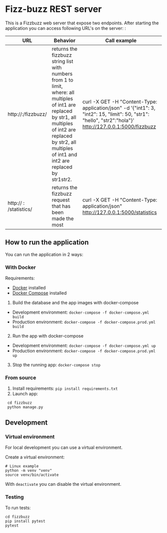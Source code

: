 # Fizz-buzz REST server

This is a Fizzbuzz web server that expose two endpoints. After starting the application you can access following URL's on the server:
 : 

| URL | Behavior | Call example |
|---|---|---|
| http://<server>:<port>/fizzbuzz/ | returns the fizzbuzz string list with numbers from 1 to limit, where: all multiples of int1 are replaced by str1, all multiples of int2 are replaced by str2, all multiples of int1 and int2 are replaced by str1str2. | curl -X GET -H "Content-Type: application/json" -d '{"int1": 3, "int2": 15, "limit": 50, "str1": "hello", "str2":"hola"}' http://127.0.0.1:5000/fizzbuzz |
| http:// <server> : <port> /statistics/ | returns the fizzbuzz request that has been made the most | curl -X GET -H "Content-Type: application/json" http://127.0.0.1:5000/statistics |

## How to run the application

You can run the application in 2 ways:

### With Docker

Requirements:
* [Docker](https://docs.docker.com/desktop/) installed
* [Docker Compose](https://docs.docker.com/compose/install/) installed

1. Build the database and the app images with docker-compose
- Development environment:  `docker-compose -f docker-compose.yml build`
- Production environment: `docker-compose -f docker-compose.prod.yml build`

 2. Run the app with docker-compose
- Development environment: `docker-compose -f docker-compose.yml up`
- Production environment: `docker-compose -f docker-compose.prod.yml up`

3. Stop the running app: `docker-compose stop`

### From source
1. Install requirements: `pip install requirements.txt`       
2. Launch app:
  ```
   cd fizzbuzz
   python manage.py
  ```

## Development

### Virtual environment

For local development you can use a virtual environment.

Create a virtual environment:

```
# Linux example
python -m venv "venv"
source venv/bin/activate
```

With `deactivate` you can disable the virtual environment.

### Testing
To run tests: 
```
cd fizzbuzz
pip install pytest
pytest
```
